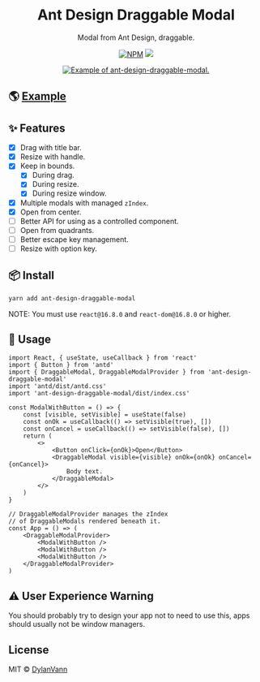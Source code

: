 <h1 align="center">Ant Design Draggable Modal</h1>

<div align="center">

Modal from Ant Design, draggable.

[![NPM](https://img.shields.io/npm/v/ant-design-draggable-modal.svg)](https://www.npmjs.com/package/ant-design-draggable-modal)
![](https://img.shields.io/bundlephobia/minzip/ant-design-draggable-modal.svg?style=flat)

</div>

<div align="center">
<a href="https://distracted-hugle-66cb55.netlify.com/">
<img src="https://user-images.githubusercontent.com/1537615/52606003-06002180-2e3f-11e9-83f2-21fc6212924a.gif" alt="Example of ant-design-draggable-modal.">
</a>
</div>

## 🌎 [Example](https://distracted-hugle-66cb55.netlify.com/)

## ✨ Features

-   [x] Drag with title bar.
-   [x] Resize with handle.
-   [x] Keep in bounds.
    -   [x] During drag.
    -   [x] During resize.
    -   [x] During resize window.
-   [x] Multiple modals with managed `zIndex`.
-   [x] Open from center.
-   [ ] Better API for using as a controlled component.
-   [ ] Open from quadrants.
-   [ ] Better escape key management.
-   [ ] Resize with option key.

## 📦 Install

```bash
yarn add ant-design-draggable-modal
```

NOTE: You must use `react@16.8.0` and `react-dom@16.8.0` or higher.

## 🔨 Usage

```tsx
import React, { useState, useCallback } from 'react'
import { Button } from 'antd'
import { DraggableModal, DraggableModalProvider } from 'ant-design-draggable-modal'
import 'antd/dist/antd.css'
import 'ant-design-draggable-modal/dist/index.css'

const ModalWithButton = () => {
    const [visible, setVisible] = useState(false)
    const onOk = useCallback(() => setVisible(true), [])
    const onCancel = useCallback(() => setVisible(false), [])
    return (
        <>
            <Button onClick={onOk}>Open</Button>
            <DraggableModal visible={visible} onOk={onOk} onCancel={onCancel}>
                Body text.
            </DraggableModal>
        </>
    )
}

// DraggableModalProvider manages the zIndex
// of DraggableModals rendered beneath it.
const App = () => (
    <DraggableModalProvider>
        <ModalWithButton />
        <ModalWithButton />
        <ModalWithButton />
    </DraggableModalProvider>
)
```

## ⚠️ User Experience Warning

You should probably try to design your app not to need to use this, apps should usually not be window managers.

## License

MIT © [DylanVann](https://github.com/DylanVann)
